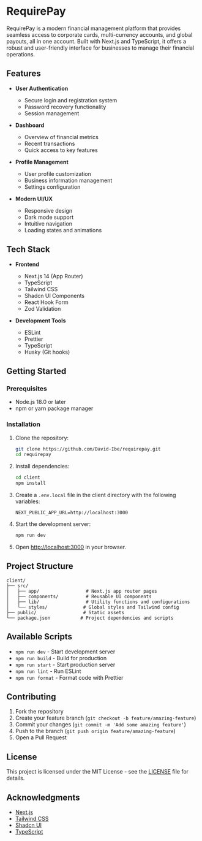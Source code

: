 # RequirePay

RequirePay is a modern financial management platform that provides seamless access to corporate cards, multi-currency accounts, and global payouts, all in one account. Built with Next.js and TypeScript, it offers a robust and user-friendly interface for businesses to manage their financial operations.

## Features

- **User Authentication**
  - Secure login and registration system
  - Password recovery functionality
  - Session management

- **Dashboard**
  - Overview of financial metrics
  - Recent transactions
  - Quick access to key features

- **Profile Management**
  - User profile customization
  - Business information management
  - Settings configuration

- **Modern UI/UX**
  - Responsive design
  - Dark mode support
  - Intuitive navigation
  - Loading states and animations

## Tech Stack

- **Frontend**
  - Next.js 14 (App Router)
  - TypeScript
  - Tailwind CSS
  - Shadcn UI Components
  - React Hook Form
  - Zod Validation

- **Development Tools**
  - ESLint
  - Prettier
  - TypeScript
  - Husky (Git hooks)

## Getting Started

### Prerequisites

- Node.js 18.0 or later
- npm or yarn package manager

### Installation

1. Clone the repository:
   ```bash
   git clone https://github.com/David-Ibe/requirepay.git
   cd requirepay
   ```

2. Install dependencies:
   ```bash
   cd client
   npm install
   ```

3. Create a `.env.local` file in the client directory with the following variables:
   ```
   NEXT_PUBLIC_APP_URL=http://localhost:3000
   ```

4. Start the development server:
   ```bash
   npm run dev
   ```

5. Open [http://localhost:3000](http://localhost:3000) in your browser.

## Project Structure

```
client/
├── src/
│   ├── app/                 # Next.js app router pages
│   ├── components/          # Reusable UI components
│   ├── lib/                 # Utility functions and configurations
│   └── styles/             # Global styles and Tailwind config
├── public/                 # Static assets
└── package.json           # Project dependencies and scripts
```

## Available Scripts

- `npm run dev` - Start development server
- `npm run build` - Build for production
- `npm run start` - Start production server
- `npm run lint` - Run ESLint
- `npm run format` - Format code with Prettier

## Contributing

1. Fork the repository
2. Create your feature branch (`git checkout -b feature/amazing-feature`)
3. Commit your changes (`git commit -m 'Add some amazing feature'`)
4. Push to the branch (`git push origin feature/amazing-feature`)
5. Open a Pull Request

## License

This project is licensed under the MIT License - see the [LICENSE](LICENSE) file for details.

## Acknowledgments

- [Next.js](https://nextjs.org/)
- [Tailwind CSS](https://tailwindcss.com/)
- [Shadcn UI](https://ui.shadcn.com/)
- [TypeScript](https://www.typescriptlang.org/)

  
